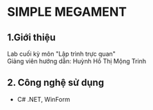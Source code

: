 # **SIMPLE MEGAMENT**

## 1.Giới thiệu
 Lab cuối kỳ môn "Lập trình trực quan"
<br> Giảng viên hướng dẫn: Huỳnh Hồ Thị Mộng Trinh

## 2. Công nghệ sử dụng
- C# .NET, WinForm
